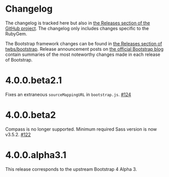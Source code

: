 # Changelog

The changelog is tracked here but also in [the Releases section of the GitHub project](https://github.com/twbs/bootstrap-rubygem/releases).
The changelog only includes changes specific to the RubyGem.

The Bootstrap framework changes can be found in [the Releases section of twbs/bootstrap](https://github.com/twbs/bootstrap/releases).
Release announcement posts on [the official Bootstrap blog](http://blog.getbootstrap.com) contain summaries of the most noteworthy changes made in each release of Bootstrap.

# 4.0.0.beta2.1

Fixes an extraneous `sourceMappingURL` in `bootstrap.js`.
[#124](https://github.com/twbs/bootstrap-rubygem/issues/124)

# 4.0.0.beta2

Compass is no longer supported. Minimum required Sass version is now v3.5.2.
[#122](https://github.com/twbs/bootstrap-rubygem/pull/122)

# 4.0.0.alpha3.1

This release corresponds to the upstream Bootstrap 4 Alpha 3.
